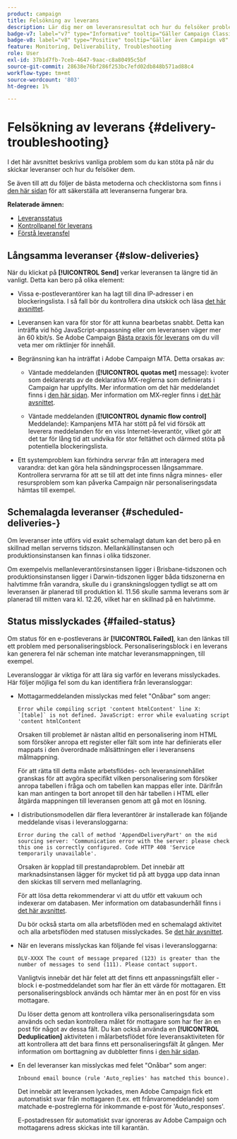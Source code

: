 ```yaml
---
product: campaign
title: Felsökning av leverans
description: Lär dig mer om leveransresultat och hur du felsöker problem med leveransövervakning
badge-v7: label="v7" type="Informative" tooltip="Gäller Campaign Classic v7"
badge-v8: label="v8" type="Positive" tooltip="Gäller även Campaign v8"
feature: Monitoring, Deliverability, Troubleshooting
role: User
exl-id: 37b1d7fb-7ceb-4647-9aac-c8a80495c5bf
source-git-commit: 28638e76bf286f253bc7efd02db848b571ad88c4
workflow-type: tm+mt
source-wordcount: '803'
ht-degree: 1%

---
```


# Felsökning av leverans {#delivery-troubleshooting}

I det här avsnittet beskrivs vanliga problem som du kan stöta på när du skickar leveranser och hur du felsöker dem.

Se även till att du följer de bästa metoderna och checklistorna som finns i [den här sidan](delivery-performances.md) för att säkerställa att leveranserna fungerar bra.

**Relaterade ämnen:**

* [Leveransstatus](delivery-statuses.md)
* [Kontrollpanel för leverans](delivery-dashboard.md)
* [Förstå leveransfel](understanding-delivery-failures.md)

## Långsamma leveranser {#slow-deliveries}

När du klickat på **[!UICONTROL Send]** verkar leveransen ta längre tid än vanligt. Detta kan bero på olika element:

* Vissa e-postleverantörer kan ha lagt till dina IP-adresser i en blockeringslista. I så fall bör du kontrollera dina utskick och läsa [det här avsnittet](about-deliverability.md).

* Leveransen kan vara för stor för att kunna bearbetas snabbt. Detta kan inträffa vid hög JavaScript-anpassning eller om leveransen väger mer än 60 kbit/s. Se Adobe Campaign [Bästa praxis för leverans](delivery-best-practices.md) om du vill veta mer om riktlinjer för innehåll.

* Begränsning kan ha inträffat i Adobe Campaign MTA. Detta orsakas av:

   * Väntade meddelanden (**[!UICONTROL quotas met]** message): kvoter som deklarerats av de deklarativa MX-reglerna som definierats i Campaign har uppfyllts. Mer information om det här meddelandet finns i [den här sidan](deliverability-faq.md). Mer information om MX-regler finns i [det här avsnittet](../../installation/using/email-deliverability.md#about-mx-rules).

   * Väntade meddelanden (**[!UICONTROL dynamic flow control]** Meddelande): Kampanjens MTA har stött på fel vid försök att leverera meddelanden för en viss Internet-leverantör, vilket gör att det tar för lång tid att undvika för stor feltäthet och därmed stöta på potentiella blockeringslista.

* Ett systemproblem kan förhindra servrar från att interagera med varandra: det kan göra hela sändningsprocessen långsammare. Kontrollera servrarna för att se till att det inte finns några minnes- eller resursproblem som kan påverka Campaign när personaliseringsdata hämtas till exempel.

## Schemalagda leveranser {#scheduled-deliveries-}

Om leveranser inte utförs vid exakt schemalagt datum kan det bero på en skillnad mellan serverns tidszon. Mellankällinstansen och produktionsinstansen kan finnas i olika tidszoner.

Om exempelvis mellanleverantörsinstansen ligger i Brisbane-tidszonen och produktionsinstansen ligger i Darwin-tidszonen ligger båda tidszonerna en halvtimme från varandra, skulle du i granskningsloggen tydligt se att om leveransen är planerad till produktion kl. 11.56 skulle samma leverans som är planerad till mitten vara kl. 12.26, vilket har en skillnad på en halvtimme.

## Status misslyckades {#failed-status}

Om status för en e-postleverans är **[!UICONTROL Failed]**, kan den länkas till ett problem med personaliseringsblock. Personaliseringsblock i en leverans kan generera fel när scheman inte matchar leveransmappningen, till exempel.

Leveransloggar är viktiga för att lära sig varför en leverans misslyckades. Här följer möjliga fel som du kan identifiera från leveransloggar:

* Mottagarmeddelanden misslyckas med felet &quot;Onåbar&quot; som anger:

  ```
  Error while compiling script 'content htmlContent' line X: `[table]` is not defined. JavaScript: error while evaluating script 'content htmlContent
  ```

  Orsaken till problemet är nästan alltid en personalisering inom HTML som försöker anropa ett register eller fält som inte har definierats eller mappats i den överordnade målsättningen eller i leveransens målmappning.

  För att rätta till detta måste arbetsflödes- och leveransinnehållet granskas för att avgöra specifikt vilken personalisering som försöker anropa tabellen i fråga och om tabellen kan mappas eller inte. Därifrån kan man antingen ta bort anropet till den här tabellen i HTML eller åtgärda mappningen till leveransen genom att gå mot en lösning.

* I distributionsmodellen där flera leverantörer är installerade kan följande meddelande visas i leveransloggarna:

  ```
  Error during the call of method 'AppendDeliveryPart' on the mid sourcing server: 'Communication error with the server: please check this one is correctly configured. Code HTTP 408 'Service temporarily unavailable'.
  ```

  Orsaken är kopplad till prestandaproblem. Det innebär att marknadsinstansen lägger för mycket tid på att bygga upp data innan den skickas till servern med mellanlagring.

  För att lösa detta rekommenderar vi att du utför ett vakuum och indexerar om databasen. Mer information om databasunderhåll finns i [det här avsnittet](../../production/using/recommendations.md).

  Du bör också starta om alla arbetsflöden med en schemalagd aktivitet och alla arbetsflöden med statusen misslyckades. Se [det här avsnittet](../../workflow/using/scheduler.md).

* När en leverans misslyckas kan följande fel visas i leveransloggarna:

  ```
  DLV-XXXX The count of message prepared (123) is greater than the number of messages to send (111). Please contact support.
  ```

  Vanligtvis innebär det här felet att det finns ett anpassningsfält eller -block i e-postmeddelandet som har fler än ett värde för mottagaren. Ett personaliseringsblock används och hämtar mer än en post för en viss mottagare.

  Du löser detta genom att kontrollera vilka personaliseringsdata som används och sedan kontrollera målet för mottagare som har fler än en post för något av dessa fält. Du kan också använda en **[!UICONTROL Deduplication]** aktiviteten i målarbetsflödet före leveransaktiviteten för att kontrollera att det bara finns ett personaliseringsfält åt gången. Mer information om borttagning av dubbletter finns i [den här sidan](../../workflow/using/deduplication.md).

* En del leveranser kan misslyckas med felet &quot;Onåbar&quot; som anger:

  ```
  Inbound email bounce (rule 'Auto_replies' has matched this bounce).
  ```

  Det innebär att leveransen lyckades, men Adobe Campaign fick ett automatiskt svar från mottagaren (t.ex. ett frånvaromeddelande) som matchade e-postreglerna för inkommande e-post för &#39;Auto_responses&#39;.

  E-postadressen för automatiskt svar ignoreras av Adobe Campaign och mottagarens adress skickas inte till karantän.
